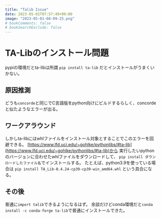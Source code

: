 ```yaml
---
title: "Talib Issue"
date: 2023-05-01T07:57:49+09:00
image: "2023-05-01-08-09-25.png"
# bookComments: false
# bookSearchExclude: false
---
```

# TA-Libのインストール問題
pypiの環境だとta-libは所謂
```pip install ta-lib```
だとインストールがうまくいかない。

## 原因推測
どうも`concorde`と同じでC言語版をpython向けにビルドするらしく、concordeと似たようなエラーが出る。

## ワークアラウンド
しかしta-libにはwhlファイルをインストール対象とすることでこのエラーを回避できる。
[https://www.lfd.uci.edu/~gohlke/pythonlibs/#ta-lib](https://www.lfd.uci.edu/~gohlke/pythonlibs/#ta-lib)から
実行したいpythonのバージョンに合わせたwhlファイルをダウンロードして、
```pip install ダウンロードしたファイル名```でインストールする。
たとえば、python3.9を使っている場合は
```pip install TA_Lib-0.4.24-cp39-cp39-win_amd64.whl```
という具合になる。

## その後
普通に`import talib`できるようになるはず。
余談だけどconda環境だと`conda install -c conda-forge ta-lib`で普通にインストールできた。